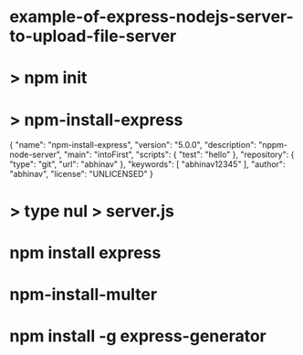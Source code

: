 # example-of-express-nodejs-server-to-upload-file-server
# > npm init
# > npm-install-express

{
  "name": "npm-install-express",
  "version": "5.0.0",
  "description": "nppm-node-server",
  "main": "intoFirst",
  "scripts": {
    "test": "hello"
  },
  "repository": {
    "type": "git",
    "url": "abhinav"
  },
  "keywords": [
    "abhinav12345"
  ],
  "author": "abhinav",
  "license": "UNLICENSED"
}

# > type nul > server.js
# npm install express
# npm-install-multer
# npm install -g express-generator
